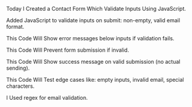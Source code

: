 Today I Created a Contact Form Which Validate Inputs Using JavaScript.

Added JavaScript to validate inputs on submit: non-empty, valid email format.

This Code Will Show error messages below inputs if validation fails.

This Code Will Prevent form submission if invalid.

This Code Will Show success message on valid submission (no actual sending).

This Code Will Test edge cases like: empty inputs, invalid email, special characters.

I Used regex for email validation.
